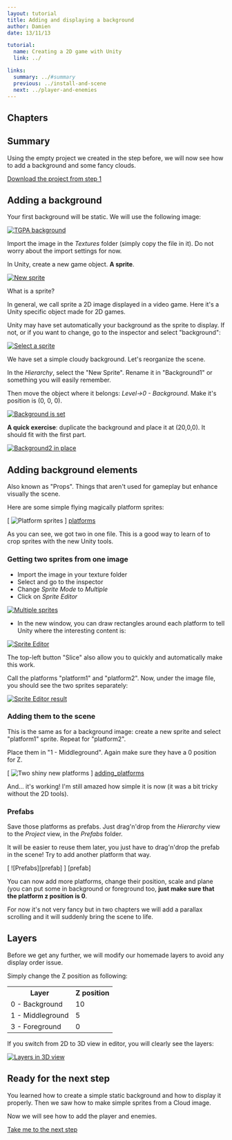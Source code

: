 ```yaml
---
layout: tutorial
title: Adding and displaying a background
author: Damien
date: 13/11/13

tutorial:
  name: Creating a 2D game with Unity
  link: ../

links:
  summary: ../#summary
  previous: ../install-and-scene
  next: ../player-and-enemies
---
```


## Chapters

<Sommaire ici>

## Summary

Using the empty project we created in the step before, we will now see how to add a background and some fancy clouds.

[Download the project from step 1]()

## Adding a background

Your first background will be static. We will use the following image:

[  ![TGPA background][background]  ][background]

Import the image in the _Textures_ folder (simply copy the file in it). Do not worry about the import settings for now.

In Unity, create a new game object. **A sprite**.

[  ![New sprite][new_sprite]  ][new_sprite]

What is a sprite?

In general, we call sprite a 2D image displayed in a video game. Here it's a Unity specific object made for 2D games.

Unity may have set automatically your background as the sprite to display. If not, or if you want to change, go to the inspector and select "background":

[  ![Select a sprite][sprite_select]  ][sprite_select]

We have set a simple cloudy background. Let's reorganize the scene.

In the _Hierarchy_, select the "New Sprite". Rename it in "Background1" or something you will easily remember.

Then move the object where it belongs: _Level->0 - Background_. Make it's position is (0, 0, 0).

[  ![Background is set][display_background]  ][display_background]

**A quick exercise**: duplicate the background and place it at (20,0,0). It should fit with the first part.

[  ![Background2 in place][background2_in_place]  ][background2_in_place]

## Adding background elements

Also known as "Props". Things that aren't used for gameplay but enhance visually the scene.

Here are some simple flying magically platform sprites:

[ ![Platform sprites][platforms] ] [platforms]

As you can see, we got two in one file. This is a good way to learn of to crop sprites with the new Unity tools.


### Getting two sprites from one image

- Import the image in your texture folder
- Select and go to the inspector
- Change _Sprite Mode_ to _Multiple_
- Click on _Sprite Editor_

[ ![Multiple sprites][sprite_multiple] ][sprite_multiple]

- In the new window, you can draw rectangles around each platform to tell Unity where the interesting content is:

[ ![Sprite Editor][sprite_editor] ][sprite_editor]

The top-left button "Slice" also allow you to quickly and automatically make this work.

Call the platforms "platform1" and "platform2". Now, under the image file, you should see the two sprites separately:

[ ![Sprite Editor result][sprite_editor_result] ][sprite_editor_result]

### Adding them to the scene

This is the same as for a background image: create a new sprite and select "platform1" sprite. Repeat for "platform2".

Place them in "1 - Middleground". Again make sure they have a 0 position for Z.

[ ![Two shiny new platforms][adding_platforms] ] [adding_platforms]

And... it's working! I'm still amazed how simple it is now (it was a bit tricky without the 2D tools).

### Prefabs

Save those platforms as prefabs. Just drag'n'drop from the _Hierarchy_ view to the _Project_ view, in the _Prefabs_ folder.

It will be easier to reuse them later, you just have to drag'n'drop the prefab in the scene! Try to add another platform that way.

[ ![Prefabs][prefab] ] [prefab]

You can now add more platforms, change their position, scale and plane (you can put some in background or foreground too, **just make sure that the platform z position is 0**.

For now it's not very fancy but in two chapters we will add a parallax scrolling and it will suddenly bring the scene to life.

## Layers

Before we get any further, we will modify our homemade layers to avoid any display order issue.

Simply change the Z position as following:

<table>
<tr>
<th>Layer</th>
<th>Z position</th>
</tr>
<tr>
<td>0 - Background</td>
<td>10</td>
</tr>
<tr>
<td>1 - Middleground</td>
<td>5</td>
</tr>
<tr>
<td>3 - Foreground</td>
<td>0</td>
</tr>
</table>

If you switch from 2D to 3D view in editor, you will clearly see the layers:

[ ![Layers in 3D view][layers_3d] ][layers_3d]

## Ready for the next step

You learned how to create a simple static background and how to display it properly. Then we saw how to make simple sprites from a Cloud image.

Now we will see how to add the player and enemies.

[Take me to the next step]()


[background]: ./img/background.png
[platforms]: ./img/platforms.png

[new_sprite]: ./img/new_sprite.png
[sprite_select]: ./img/sprite_select.png
[display_background]: ./img/display_background.png
[background2_in_place]: ./img/background2_in_place.png
[sprite_multiple]: ./img/sprite_multiple.png
[sprite_editor]: ./img/sprite_editor.png
[sprite_editor_result]: ./img/sprite_editor_result.png
[adding_platforms]: ./img/adding_platforms.png
[layers_3d]: ./img/layers.gif
